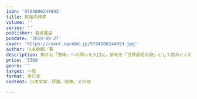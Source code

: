 ```yaml
---
isbn: '9784000244893'
title: 俳諧の詩学
volume: ''
series: ''
publisher: 岩波書店
pubdate: '2019-09-27'
cover: 'https://cover.openbd.jp/9784000244893.jpg'
author: 川本皓嗣／著
description: 素朴な「意味」への問いを入口に，俳句を「世界最短の詩」として読みとく広大な視野を開く画期的俳諧論．
price: '3300'
genre: ''
target: 一般
format: 単行本
content: 日本文学、評論、随筆、その他

---
```


